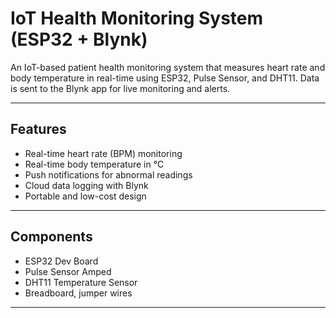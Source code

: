 # IoT Health Monitoring System (ESP32 + Blynk)

An IoT-based patient health monitoring system that measures heart rate and body temperature in real-time using ESP32, Pulse Sensor, and DHT11. Data is sent to the Blynk app for live monitoring and alerts.

---

## Features
- Real-time heart rate (BPM) monitoring
- Real-time body temperature in °C
- Push notifications for abnormal readings
- Cloud data logging with Blynk
- Portable and low-cost design

---

## Components
- ESP32 Dev Board
- Pulse Sensor Amped
- DHT11 Temperature Sensor
- Breadboard, jumper wires

---



